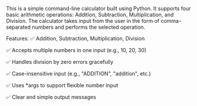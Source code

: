 This is a simple command-line calculator built using Python. It supports four basic arithmetic operations: Addition, Subtraction, Multiplication, and Division. The calculator takes input from the user in the form of comma-separated numbers and performs the selected operation.

Features:
✅ Addition, Subtraction, Multiplication, Division

✅ Accepts multiple numbers in one input (e.g., 10, 20, 30)

✅ Handles division by zero errors gracefully

✅ Case-insensitive input (e.g., "ADDITION", "addition", etc.)

✅ Uses *args to support flexible number input

✅ Clear and simple output messages
